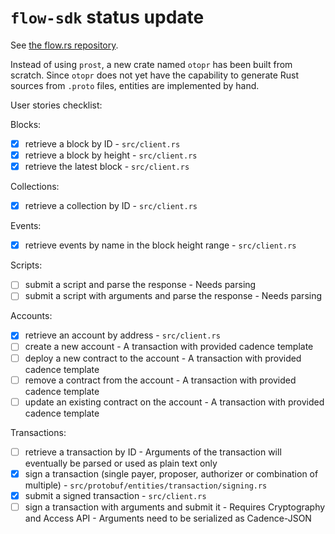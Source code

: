 # `flow-sdk` status update

See [the flow.rs repository](https://github.com/fee1-dead/flow.rs).

Instead of using `prost`, a new crate named `otopr` has been built from scratch.
Since `otopr` does not yet have the capability to generate Rust sources from `.proto` files,
entities are implemented by hand.

User stories checklist:

Blocks:
- [x] retrieve a block by ID - `src/client.rs`
- [x] retrieve a block by height - `src/client.rs`
- [x] retrieve the latest block - `src/client.rs`

Collections:
- [x] retrieve a collection by ID - `src/client.rs`

Events:
- [x] retrieve events by name in the block height range - `src/client.rs`

Scripts:
- [ ] submit a script and parse the response - Needs parsing
- [ ] submit a script with arguments and parse the response - Needs parsing

Accounts:
- [x] retrieve an account by address - `src/client.rs`
- [ ] create a new account - A transaction with provided cadence template
- [ ] deploy a new contract to the account - A transaction with provided cadence template
- [ ] remove a contract from the account - A transaction with provided cadence template
- [ ] update an existing contract on the account - A transaction with provided cadence template

Transactions: 
- [ ] retrieve a transaction by ID - Arguments of the transaction will eventually be parsed or used as plain text only
- [x] sign a transaction (single payer, proposer, authorizer or combination of multiple) - `src/protobuf/entities/transaction/signing.rs`
- [x] submit a signed transaction - `src/client.rs`
- [ ] sign a transaction with arguments and submit it - Requires Cryptography and Access API - Arguments need to be serialized as Cadence-JSON